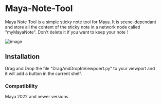 # Maya-Note-Tool
Maya Note Tool is a simple sticky note tool for Maya.
It is scene-dependant and store all the content of the sticky note in a network node called "myMayaNote". Don't delete it if you want to keep your note !

![image](https://github.com/RemiCuxac/Maya-Note-Tool/assets/7034375/2a8b3d75-6b6e-44a8-a541-0a9818b3e33f)

## Installation
Drag and Drop the file "DragAndDropInViewpoert.py" to your viewport and it will add a button in the current shelf.

### Compatibility
Maya 2022 and newer versions.
